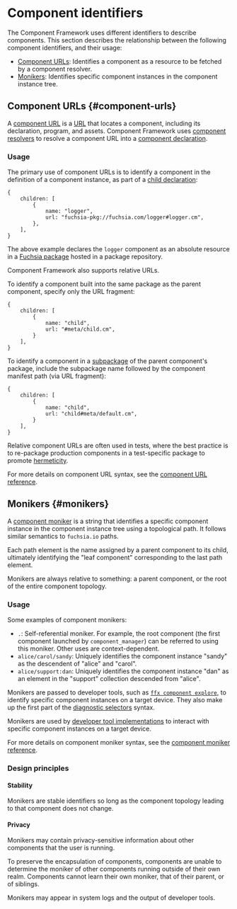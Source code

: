 # Component identifiers

The Component Framework uses different identifiers to describe components.
This section describes the relationship between the following component
identifiers, and their usage:

-   [Component URLs](#component-urls): Identifies a component as a resource to
    be fetched by a component resolver.
-   [Monikers](#monikers): Identifies specific component instances in the
    component instance tree.

## Component URLs {#component-urls}

A [component URL][glossary.component-url] is a [URL][wiki-url] that locates a
component, including its declaration, program, and assets. Component Framework
uses [component resolvers][doc-resolvers] to resolve a component URL into a
[component declaration][doc-manifests-declaration].

### Usage

The primary use of component URLs is to identify a component in the definition
of a component instance, as part of a [child declaration][doc-manifests-children]:

```json5 {:.devsite-disable-click-to-copy}
{
    children: [
        {
            name: "logger",
            url: "fuchsia-pkg://fuchsia.com/logger#logger.cm",
        },
    ],
}
```

The above example declares the `logger` component as an absolute resource
in a [Fuchsia package][doc-package] hosted in a package repository.

Component Framework also supports relative URLs.

To identify a component built into the same package as the parent component,
specify only the URL fragment:

```json5 {:.devsite-disable-click-to-copy}
{
    children: [
        {
            name: "child",
            url: "#meta/child.cm",
        }
    ],
}
```

To identify a component in a [subpackage][doc-subpackaging] of the parent
component's package, include the subpackage name followed by the component
manifest path (via URL fragment):

```json5 {:.devsite-disable-click-to-copy}
{
    children: [
        {
            name: "child",
            url: "child#meta/default.cm",
        }
    ],
}
```

Relative component URLs are often used in tests, where the best practice is to
re-package production components in a test-specific package to promote
[hermeticity][test-hermeticity].

For more details on component URL syntax, see the
[component URL reference][url-reference].

## Monikers {#monikers}

A [component moniker][glossary.moniker] is a string that identifies a specific
component instance in the component instance tree using a topological path. It
follows similar semantics to `fuchsia.io` paths.

Each path element is the name assigned by a parent component to its child,
ultimately identifying the "leaf component" corresponding to the last path
element.

Monikers are always relative to something: a parent component, or the root of
the entire component topology.

### Usage

Some examples of component monikers:

- `.`: Self-referential moniker. For example, the root component (the
  first component launched by `component_manager`) can be referred to using
  this moniker. Other uses are context-dependent.
- `alice/carol/sandy`: Uniquely identifies the component instance
  "sandy" as the descendent of "alice" and "carol".
- `alice/support:dan`: Uniquely identifies the component instance "dan"
  as an element in the "support" collection descended from "alice".

Monikers are passed to developer tools, such as
[`ffx component explore`][component-explore], to identify specific component
instances on a target device. They also make up the first part of the
[diagnostic selectors][diagnostic-selectors] syntax.

Monikers are used by [developer tool implementations][component-select] to
interact with specific component instances on a target device.

For more details on component moniker syntax, see the
[component moniker reference][moniker-reference].

### Design principles

#### Stability

Monikers are stable identifiers so long as the component topology leading
to that component does not change.

#### Privacy

Monikers may contain privacy-sensitive information about other components that
the user is running.

To preserve the encapsulation of components, components are unable to
determine the moniker of other components running outside of their own
realm. Components cannot learn their own moniker, that of their parent, or
of siblings.

Monikers may appear in system logs and the output of developer tools.

[glossary.component-url]: /docs/glossary/README.md#component-url
[glossary.moniker]: /docs/glossary/README.md#moniker
[component-explore]: /docs/development/sdk/ffx/explore-components.md
[component-select]: /docs/development/tools/ffx/commands/component-select.md
[diagnostic-selectors]: /docs/reference/diagnostics/selectors.md
[doc-manifests-children]: https://fuchsia.dev/reference/cml#children
[doc-manifests-declaration]: /docs/concepts/components/v2/component_manifests.md#component-declaration
[doc-package]: /docs/concepts/packages/package.md
[doc-subpackaging]: /docs/concepts/components/v2/subpackaging.md
[doc-resolvers]: /docs/concepts/components/v2/capabilities/resolver.md
[moniker-reference]: /docs/reference/components/moniker.md
[url-reference]: /docs/reference/components/url.md
[test-hermeticity]: /docs/development/testing/components/test_runner_framework.md#hermeticity
[wiki-url]: https://en.wikipedia.org/wiki/URL
